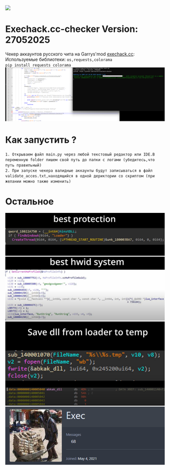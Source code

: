 <img src="https://cdn.discordapp.com/attachments/1119567693624909905/1377315517089448056/314097.jpg?ex=68388488&is=68373308&hm=cd0607659a519fffbf4a487ffd3ac32dc8475bfaf31bbdddc1ddcd2a8f40c81d&" />   

# Exechack.cc-checker Version: 27052025

Чекер аккаунтов русского чита на Garrys'mod <a href="https://b.exechack.cc/">exechack.cc</a>:   
Используемые библиотеки:
`os,requests,colorama`   
        `pip install requests colorama`
<img src="more/Снимок экрана 2025-05-27 133732.png" />   

# Как запустить ?
`1. Открываем файл main.py через любой текстовый редактор или IDE.В переменную folder пишем свой путь до папки с логами (убедитесь,что путь правильный)`   
`2. При запуске чекера валидные аккаунты будут записываться в файл validate_acces.txt,находящийся в одной дериктории со скриптом (при желании можно также изменить)`

# Остальное 
<img src="more/Снимок экрана 2025-05-27 131926.png" />   
<img src="more/Снимок экрана 2025-05-27 132056.png" />   
<img src="more/Снимок экрана 2025-05-27 132113.png" />   
<img src="more/Снимок экрана 2025-05-27 134340.png" />   
